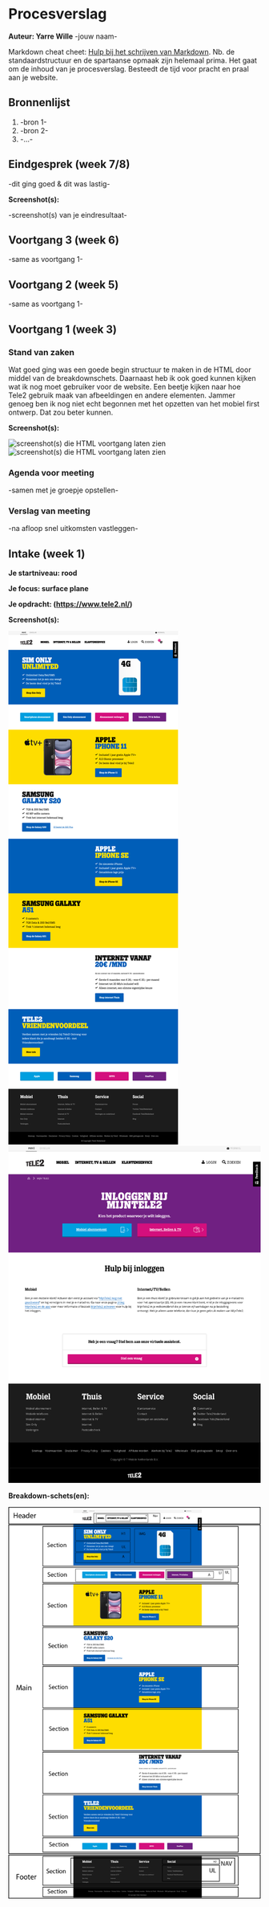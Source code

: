 # Procesverslag
**Auteur: Yarre Wille** -jouw naam-

Markdown cheat cheet: [Hulp bij het schrijven van Markdown](https://github.com/adam-p/markdown-here/wiki/Markdown-Cheatsheet). Nb. de standaardstructuur en de spartaanse opmaak zijn helemaal prima. Het gaat om de inhoud van je procesverslag. Besteedt de tijd voor pracht en praal aan je website.



## Bronnenlijst
1. -bron 1-
2. -bron 2-
3. -...-



## Eindgesprek (week 7/8)

-dit ging goed & dit was lastig-

**Screenshot(s):**

-screenshot(s) van je eindresultaat-



## Voortgang 3 (week 6)

-same as voortgang 1-



## Voortgang 2 (week 5)

-same as voortgang 1-



## Voortgang 1 (week 3)

### Stand van zaken

Wat goed ging was een goede begin structuur te maken in de HTML door middel van de breakdownschets. Daarnaast heb ik ook goed kunnen kijken wat ik nog moet gebruiker voor de website. Een beetje kijken naar hoe Tele2 gebruik maak van afbeeldingen en andere elementen. Jammer genoeg ben ik nog niet echt begonnen met het opzetten van het mobiel first ontwerp. Dat zou beter kunnen.

**Screenshot(s):**

![screenshot(s) die HTML voortgang laten zien](images/Voortgang-W3-HTML)
![screenshot(s) die HTML voortgang laten zien](images/Voortgang-W3-HTML2)

### Agenda voor meeting

-samen met je groepje opstellen-

### Verslag van meeting

-na afloop snel uitkomsten vastleggen-



## Intake (week 1)

**Je startniveau: rood** 

**Je focus: surface plane** 

**Je opdracht: (https://www.tele2.nl/)** 

**Screenshot(s):**

![screenshot(s) die een goed beeld geven van de website die je gaat maken](images/Schermafbeelding-Home-Tele2.png) 
![screenshot(s) die een goed beeld geven van de website die je gaat maken](images/Schermafbeelding-Inlog-Tele2.png) 

**Breakdown-schets(en):**

![-voorlopige breakdownschets(en) van een of beide pagina's van de site die je gaat maken-](images/Schermafbeelding-Home-Tele2-BreakdownSchets-Intake.png)

